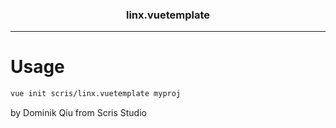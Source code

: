<h3 align="center">linx.vuetemplate</h3>

---

# Usage

``` bash
vue init scris/linx.vuetemplate myproj
```

by Dominik Qiu from Scris Studio 
